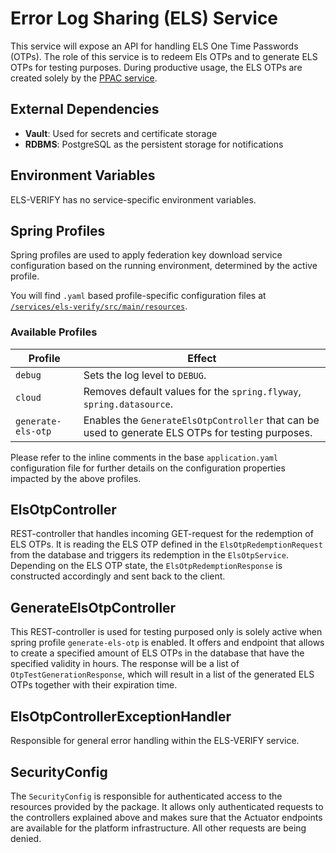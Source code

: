 # Error Log Sharing (ELS) Service

This service will expose an API for handling ELS One Time Passwords (OTPs). The role of this service is
to redeem Els OTPs and to generate ELS OTPs for testing purposes. During productive usage, the ELS OTPs are
created solely by the [PPAC service](PPAC.md).

## External Dependencies

- **Vault**: Used for secrets and certificate storage
- **RDBMS**: PostgreSQL as the persistent storage for notifications

## Environment Variables

ELS-VERIFY has no service-specific environment variables.

## Spring Profiles

Spring profiles are used to apply federation key download service configuration based on the running
environment, determined by the active profile.

You will find `.yaml` based profile-specific configuration files
at [`/services/els-verify/src/main/resources`](/services/els-verify/src/main/resources).

### Available Profiles

Profile             | Effect
--------------------|-------------
`debug`             | Sets the log level to `DEBUG`.
`cloud`             | Removes default values for the `spring.flyway`, `spring.datasource`.
`generate-els-otp`      | Enables the `GenerateElsOtpController` that can be used to generate ELS OTPs for testing purposes.

Please refer to the inline comments in the base `application.yaml` configuration file for further
details on the configuration properties impacted by the above profiles.

## ElsOtpController

REST-controller that handles incoming GET-request for the redemption of ELS OTPs. It is reading the ELS OTP
defined in the `ElsOtpRedemptionRequest` from the database and triggers its redemption in the
`ElsOtpService`. Depending on the ELS OTP state, the `ElsOtpRedemptionResponse` is constructed accordingly and
sent back to the client.

## GenerateElsOtpController

This REST-controller is used for testing purposed only is solely active when spring
profile `generate-els-otp` is enabled. It offers and endpoint that allows to create a specified amount
of ELS OTPs in the database that have the specified validity in hours. The response will be a list
of `OtpTestGenerationResponse`, which will result in a list of the generated ELS OTPs together with
their expiration time.

## ElsOtpControllerExceptionHandler

Responsible for general error handling within the ELS-VERIFY service.

## SecurityConfig

The `SecurityConfig` is responsible for authenticated access to the resources provided by the
package. It allows only authenticated requests to the controllers explained above and makes sure
that the Actuator endpoints are available for the platform infrastructure. All other requests are
being denied.
